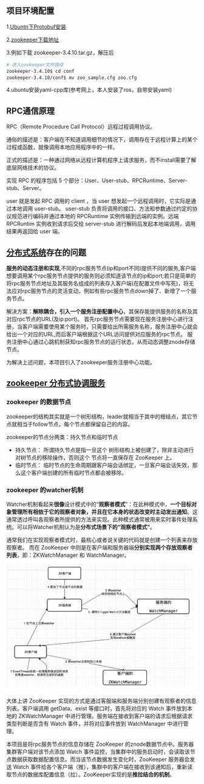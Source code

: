 
## 项目环境配置

1.[Ubuntn下Protobuf安装](https://blog.csdn.net/weixin_45312249/article/details/129186819)

2.[zookeeper下载地址](https://zookeeper.apache.org/releases.html)

3.例如下载 zookeeper-3.4.10.tar.gz，解压后

```bash
# 进入zookeeper文件路径
zookeeper-3.4.10$ cd conf
zookeeper-3.4.10/conf$ mv zoo_sample.cfg zoo.cfg
```

4.ubuntu安装yaml-cpp库(参考网上，本人安装了ros，自带安装yaml)

## RPC通信原理

RPC（Remote Procedure Call Protocol）远程过程调用协议。

通俗的描述是：客户端在不知道调用细节的情况下，调用存在于远程计算上的某个过程或函数，就像调用本地应用程序中的一样。

正式的描述是：一种通过网络从远程计算机程序上请求服务，而不install需要了解底层网络技术的协议。

实现 RPC 的程序包括 5 个部分：User、User-stub、RPCRuntime、Server-stub、Server。

user 就是发起 RPC 调用的 client ，当 user 想发起一个远程调用时，它实际是通过本地调用 user-stub。 user-stub 负责将调用的接口、方法和参数通过约定的协议规范进行编码并通过本地的 RPCRuntime 实例传输到远端的实例。远端 RPCRuntim 实例收到请求后交给 server-stub 进行解码后发起本地端调用，调用结果再返回给 user 端。


## [分布式系统](https://cloud.tencent.com/developer/article/1860632)存在的问题

**服务的动态注册和实现**,不同的rpc服务节点(ip和port不同)提供不同的服务,客户端想要调用某个rpc服务节点提供的服务则必须知道该节点的ip和port;若只是简单的将rpc服务节点地址及其服务名组成的列表存入客户端(在配置文件中写死)，将无法应对rpc服务节点的灵活变动，例如有些rpc服务节点down掉了、新增了一个服务节点。

解决方案：**解除耦合，引入一个服务注册配置中心**，其保存能提供服务的名称及其对应rpc节点的URL(及ip:port)。
首先rpc服务节点需要现在服务注册中心进行注册，当客户端需要使用某个服务时，只需要给出所需服务名称，服务注册中心就会给出一个对应的URL,而后客户端根据这个URL访问提供对应服务的rpc节点。
服务注册中心通过心跳机制获知rpc服务节点的运行状态，从而动态调整znode存储节点。

为解决上述问题，本项目引入了zookeeper服务注册中心功能。

## [zookeeper 分布式协调服务](https://www.cnblogs.com/xinyonghu/p/11031729.html) 


### zookeeper 的数据节点

zookeeper的结构其实就是一个树形结构，leader就相当于其中的根结点，其它节点就相当于follow节点，每个节点都保留自己的内容。

zookeeper的节点分两类：持久节点和临时节点
+ 持久节点：
所谓持久节点是指一旦这个 树形结构上被创建了，除非主动进行对树节点的移除操作，否则这个 节点将一直保存在 ZooKeeper 上。
+ 临时节点：
临时节点的生命周期跟客户端会话绑定，一旦客户端会话失效，那么这个客户端创建的所有临时节点都会被移除。

### zookeeper 的watcher机制

Watcher机制看起来**很像**设计模式中的“**观察者模式**”：在此种模式中，**一个目标对象管理所有相依于它的观察者对象，并且在它本身的状态改变时主动发出通知**。这通常透过呼叫各观察者所提供的方法来实现。此种模式通常被用来实时事件处理系统。可以将Watcher机制认为是**分布式场景下的“观察者模式”**。

通常我们在实现观察者模式时，最核心或者说关键的代码就是创建一个列表来存放观察者。
而在 ZooKeeper 中则是在客户端和服务器端**分别实现两个存放观察者列表**，即：ZKWatchManager 和 WatchManager。

![1](./1.png)


大体上讲 ZooKeeper 实现的方式是通过客服端和服务端分别创建有观察者的信息列表。客户端调用 getData、exist 等接口时，首先将对应的 Watch 事件放到本地的 ZKWatchManager 中进行管理。服务端在接收到客户端的请求后根据请求类型判断是否含有 Watch 事件，并将对应事件放到 WatchManager 中进行管理。


本项目是将rpc服务节点的信息存储在 ZooKeeper 的znode数据节点中。服务器集群客户端对该节点添加 Watch 事件监控，当集群中的服务启动时，会读取该节点数据获取数据配置信息。而当该节点数据发生变化时，ZooKeeper 服务器会发送 Watch 事件给各个客户端（推），集群中的客户端在接收到该通知后，重新读取节点的数据库配置信息（拉）。ZooKeeper实现的是**推拉结合的机制**。
